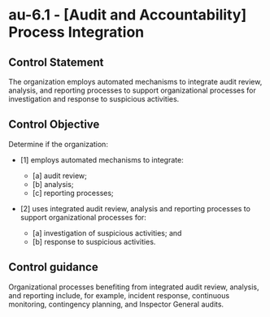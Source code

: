 # au-6.1 - \[Audit and Accountability\] Process Integration

## Control Statement

The organization employs automated mechanisms to integrate audit review, analysis, and reporting processes to support organizational processes for investigation and response to suspicious activities.

## Control Objective

Determine if the organization:

- \[1\] employs automated mechanisms to integrate:

  - \[a\] audit review;
  - \[b\] analysis;
  - \[c\] reporting processes;

- \[2\] uses integrated audit review, analysis and reporting processes to support organizational processes for:

  - \[a\] investigation of suspicious activities; and
  - \[b\] response to suspicious activities.

## Control guidance

Organizational processes benefiting from integrated audit review, analysis, and reporting include, for example, incident response, continuous monitoring, contingency planning, and Inspector General audits.
